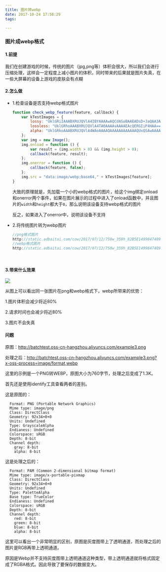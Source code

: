```yaml
---
title: 图片转webp
date: 2017-10-24 17:58:29
tags:

---
```


### 图片成webp格式

#### 1.前提

我们在创建游戏的时候，传统的图片（jpg,png等）体积会很大，所以我们会进行压缩处理，这样会一定程度上减小图片的体积，同时带来的后果就是图片失真，在一些大屏幕的设备上游戏的皮肤会有点糊

#### 2.怎么做

- 1.检查设备是否支持webp格式图片

  ```javascript
  function check_webp_feature(feature, callback) {
      var kTestImages = {
          lossy: "UklGRiIAAABXRUJQVlA4IBYAAAAwAQCdASoBAAEADsD+JaQAA3AAAAAA",
          lossless: "UklGRhoAAABXRUJQVlA4TA0AAAAvAAAAEAcQERGIiP4HAA==",
          alpha: "UklGRkoAAABXRUJQVlA4WAoAAAAQAAAAAAAAAAAAQUxQSAwAAAARBxAR/Q9ERP8DAABWUDggGAAAABQBAJ0BKgEAAQAAAP4AAA3AAP7mtQAAAA=="
      };
      var img = new Image();
      img.onload = function () {
          var result = (img.width > 0) && (img.height > 0);
          callback(feature, result);
      };
      img.onerror = function () {
          callback(feature, false);
      };
      img.src = "data:image/webp;base64," + kTestImages[feature];
  }
  ```

  大致的原理就是，先加载一个小的webp格式的图片，给这个img绑定onload和onerror两个事件，如果在图片展示的过程中进入了onload函数中，并且图片的`width`和`height`都大于`0`，那么说明该设备支持webp格式的图片

  反之，如果进入了onerror中，说明该设备不支持

- 2.将传统图片转为webp图片

  ```javascript
  //png格式图片
  http://static.adbaitai.com/cow/2017/07/12/750w_359h_82B5E1499847409_origin.png 
  //webp格式图片
  http://static.adbaitai.com/cow/2017/07/12/750w_359h_82B5E1499847409_origin.png ?x-oss-process=image/format,webp
  ```

  ​

#### 3.带来什么效果

![](http://ww1.sinaimg.cn/large/005QDhBjgy1fktfg3iorgj31li0660v2.jpg)

从图上可以看出同一张图片在png和webp格式下，webp所带来的优势：

1.图片体积会减少将近80%

2.请求时间也会减少将近80%

3.图片不会失真

#### 问题

原图：<http://batchtest.oss-cn-hangzhou.aliyuncs.com/example3.png>

处理之后：<http://batchtest.oss-cn-hangzhou.aliyuncs.com/example3.png?x-oss-process=image/format,webp>

这里的示例是一个PNG转WEBP，原图大小为760字节，处理之后变成了1.3K。

首先还是使用identify工具查看两者的差别。

这是原图的：

```
  Format: PNG (Portable Network Graphics)
  Mime type: image/png
  Class: DirectClass
  Geometry: 92x34+0+0
  Units: Undefined
  Type: GrayscaleAlpha
  Endianess: Undefined
  Colorspace: sRGB
  Depth: 8-bit
  Channel depth:
    gray: 8-bit
    alpha: 8-bit
```

这是处理之后的：

```
  Format: PAM (Common 2-dimensional bitmap format)
  Mime type: image/x-portable-pixmap
  Class: DirectClass
  Geometry: 92x34+0+0
  Units: Undefined
  Type: PaletteAlpha
  Base type: TrueColor
  Endianess: Undefined
  Colorspace: sRGB
  Depth: 8-bit
  Channel depth:
    red: 8-bit
    green: 8-bit
    blue: 8-bit
    alpha: 8-bit
```

这里可以看出一个非常明显的区别，原图是灰度图带上了透明通道，而处理之后的图片是RGB再带上透明通道。

原因是Webp并不支持灰度图带上透明通道这种类型，带上透明通道就将格式固定成了RGBA格式。因此导致了要保存的数据变大。